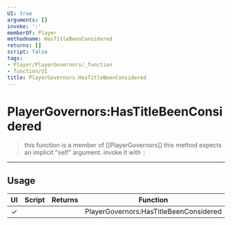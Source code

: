 ```yaml
---
UI: true
arguments: []
invoke: ':'
memberOf: Player
methodname: HasTitleBeenConsidered
returns: []
script: false
tags:
- Player/PlayerGovernors/_function
- function/UI
title: PlayerGovernors.HasTitleBeenConsidered
---
```

# PlayerGovernors:HasTitleBeenConsidered
> this function is a member of [[PlayerGovernors]]
> this method expects an implicit "self" argument. invoke it with `:`
-----
## Usage
|  UI | Script | Returns | Function | Arguments |
|:---:|:------:|-------:|:--------:|:---------|
|✓| ||PlayerGovernors:HasTitleBeenConsidered||
